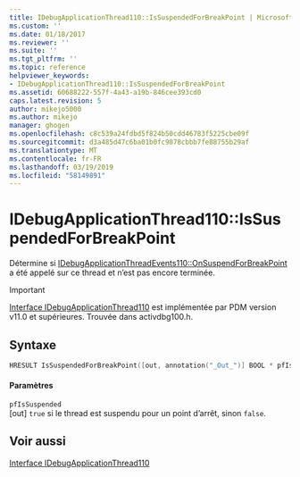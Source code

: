 ```yaml
---
title: IDebugApplicationThread110::IsSuspendedForBreakPoint | Microsoft Docs
ms.custom: ''
ms.date: 01/18/2017
ms.reviewer: ''
ms.suite: ''
ms.tgt_pltfrm: ''
ms.topic: reference
helpviewer_keywords:
- IDebugApplicationThread110::IsSuspendedForBreakPoint
ms.assetid: 60688222-557f-4a43-a19b-846cee393cd0
caps.latest.revision: 5
author: mikejo5000
ms.author: mikejo
manager: ghogen
ms.openlocfilehash: c8c539a24fdbd5f824b50cdd46783f5225cbe09f
ms.sourcegitcommit: d3a485d47c6ba01b0fc9878cbbb7fe88755b29af
ms.translationtype: MT
ms.contentlocale: fr-FR
ms.lasthandoff: 03/19/2019
ms.locfileid: "58149891"
---
```

# <a name="idebugapplicationthread110issuspendedforbreakpoint"></a>IDebugApplicationThread110::IsSuspendedForBreakPoint
Détermine si [IDebugApplicationThreadEvents110::OnSuspendForBreakPoint](../../winscript/reference/idebugapplicationthreadevents110-onsuspendforbreakpoint.md) a été appelé sur ce thread et n’est pas encore terminée.  
  
> [!IMPORTANT]
>  [Interface IDebugApplicationThread110](../../winscript/reference/idebugapplicationthread110-interface.md) est implémentée par PDM version v11.0 et supérieures. Trouvée dans activdbg100.h.  
  
## <a name="syntax"></a>Syntaxe  
  
```cpp  
HRESULT IsSuspendedForBreakPoint([out, annotation("_Out_")] BOOL * pfIsSuspended);  
```  
  
#### <a name="parameters"></a>Paramètres  
 `pfIsSuspended`  
 [out] `true` si le thread est suspendu pour un point d’arrêt, sinon `false`.  
  
## <a name="see-also"></a>Voir aussi  
 [Interface IDebugApplicationThread110](../../winscript/reference/idebugapplicationthread110-interface.md)
